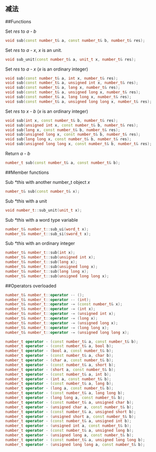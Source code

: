 减法
-------------

##Functions

Set _res_ to _a_ - _b_
```C++
void sub(const number_t& a, const number_t& b, number_t& res);
```

Set _res_ to _a_ - _x_, _x_ is an unit.
```C++
void sub_unit(const number_t& a, unit_t x, number_t& res);
```

Set _res_ to _a_ - _x_ (_x_ is an ordinary integer)
```C++
void sub(const number_t& a, int x, number_t& res);
void sub(const number_t& a, unsigned int x, number_t& res);
void sub(const number_t& a, long x, number_t& res);
void sub(const number_t& a, unsigned long x, number_t& res);
void sub(const number_t& a, long long x, number_t& res);
void sub(const number_t& a, unsigned long long x, number_t& res);
```

Set _res_ to _x_ - _b_ (_x_ is an ordinary integer)
```C++
void sub(int x, const number_t& b, number_t& res);
void sub(unsigned int x, const number_t& b, number_t& res);
void sub(long x, const number_t& b, number_t& res);
void sub(unsigned long x, const number_t& b, number_t& res);
void sub(long long x, const number_t& b, number_t& res);
void sub(unsigned long long x, const number_t& b, number_t& res);
```
Return _a_ - _b_
```C++
number_t sub(const number_t& a, const number_t& b);
```

##Member functions

Sub _*this_ with another number_t object _x_
```C++
number_t& sub(const number_t& x);
```
Sub _*this_ with a unit
```C++
void number_t::sub_unit(unit_t x);
```
Sub _*this_ with a word type variable
```C++
number_t& number_t::sub_ui(word_t x);
number_t& number_t::sub_si(sword_t x);
```
Sub _*this_ with an ordinary integer
```C++
number_t& number_t::sub(int x);
number_t& number_t::sub(unsigned int x);
number_t& number_t::sub(long x);
number_t& number_t::sub(unsigned long x);
number_t& number_t::sub(long long x);
number_t& number_t::sub(unsigned long long x);
```

##Operators overloaded
```C++
number_t& number_t::operator -- ();
number_t& number_t::operator -- (int);
number_t& number_t::operator -= (const number_t& x);
number_t& number_t::operator -= (int x);
number_t& number_t::operator -= (unsigned int x);
number_t& number_t::operator -= (long x);
number_t& number_t::operator -= (unsigned long x);
number_t& number_t::operator -= (long long x);
number_t& number_t::operator -= (unsigned long long x);

number_t operator - (const number_t& a, const number_t& b);
number_t operator - (const number_t& a, bool b);
number_t operator - (bool a, const number_t& b);
number_t operator - (const number_t& a, char b);
number_t operator - (char a, const number_t& b);
number_t operator - (const number_t& a, short b);
number_t operator - (short a, const number_t& b);
number_t operator - (const number_t& a, int b);
number_t operator - (int a, const number_t& b);
number_t operator - (const number_t& a, long b);
number_t operator - (long a, const number_t& b);
number_t operator - (const number_t& a, long long b);
number_t operator - (long long a, const number_t& b);
number_t operator - (const number_t& a, unsigned char b);
number_t operator - (unsigned char a, const number_t& b);
number_t operator - (const number_t& a, unsigned short b);
number_t operator - (unsigned short a, const number_t& b);
number_t operator - (const number_t& a, unsigned int b);
number_t operator - (unsigned int a, const number_t& b);
number_t operator - (const number_t& a, unsigned long b);
number_t operator - (unsigned long a, const number_t& b);
number_t operator - (const number_t& a, unsigned long long b);
number_t operator - (unsigned long long a, const number_t& b);
```
